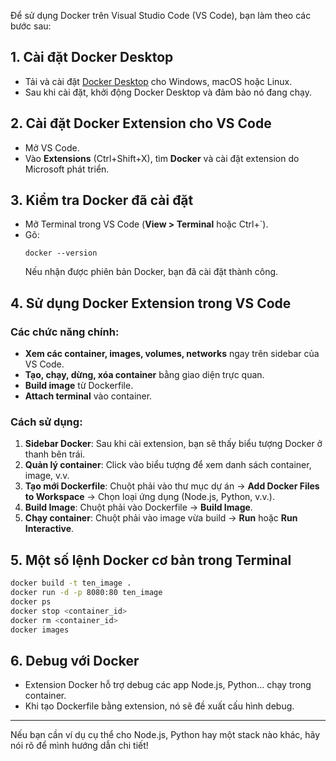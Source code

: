 Để sử dụng Docker trên Visual Studio Code (VS Code), bạn làm theo các bước sau:

## 1. Cài đặt Docker Desktop
- Tải và cài đặt [Docker Desktop](https://www.docker.com/products/docker-desktop/) cho Windows, macOS hoặc Linux.
- Sau khi cài đặt, khởi động Docker Desktop và đảm bảo nó đang chạy.

## 2. Cài đặt Docker Extension cho VS Code
- Mở VS Code.
- Vào **Extensions** (Ctrl+Shift+X), tìm **Docker** và cài đặt extension do Microsoft phát triển.

## 3. Kiểm tra Docker đã cài đặt
- Mở Terminal trong VS Code (**View > Terminal** hoặc Ctrl+`).
- Gõ:  
  ```
  docker --version
  ```
  Nếu nhận được phiên bản Docker, bạn đã cài đặt thành công.

## 4. Sử dụng Docker Extension trong VS Code

### Các chức năng chính:
- **Xem các container, images, volumes, networks** ngay trên sidebar của VS Code.
- **Tạo, chạy, dừng, xóa container** bằng giao diện trực quan.
- **Build image** từ Dockerfile.
- **Attach terminal** vào container.

### Cách sử dụng:
1. **Sidebar Docker**: Sau khi cài extension, bạn sẽ thấy biểu tượng Docker ở thanh bên trái.
2. **Quản lý container**: Click vào biểu tượng để xem danh sách container, image, v.v.
3. **Tạo mới Dockerfile**: Chuột phải vào thư mục dự án → **Add Docker Files to Workspace** → Chọn loại ứng dụng (Node.js, Python, v.v.).
4. **Build Image**: Chuột phải vào Dockerfile → **Build Image**.
5. **Chạy container**: Chuột phải vào image vừa build → **Run** hoặc **Run Interactive**.

## 5. Một số lệnh Docker cơ bản trong Terminal
```sh
docker build -t ten_image .
docker run -d -p 8080:80 ten_image
docker ps
docker stop <container_id>
docker rm <container_id>
docker images
```

## 6. Debug với Docker
- Extension Docker hỗ trợ debug các app Node.js, Python... chạy trong container.
- Khi tạo Dockerfile bằng extension, nó sẽ đề xuất cấu hình debug.

---

Nếu bạn cần ví dụ cụ thể cho Node.js, Python hay một stack nào khác, hãy nói rõ để mình hướng dẫn chi tiết!